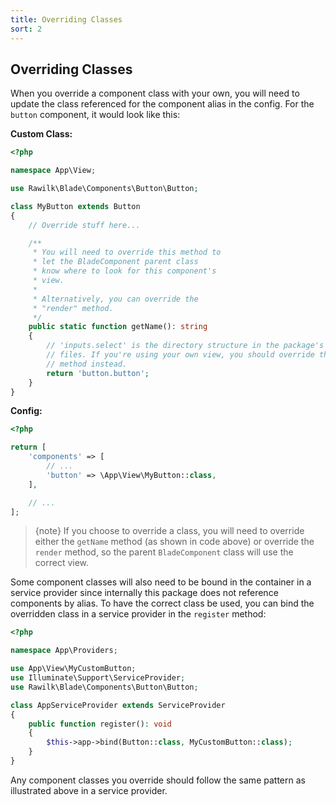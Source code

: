```yaml
---
title: Overriding Classes
sort: 2
---
```


## Overriding Classes

When you override a component class with your own, you will need to update the class referenced for the component alias in the config.
For the `button` component, it would look like this:

**Custom Class:**

```php
<?php

namespace App\View;

use Rawilk\Blade\Components\Button\Button;

class MyButton extends Button
{
    // Override stuff here...

    /**
     * You will need to override this method to
     * let the BladeComponent parent class
     * know where to look for this component's
     * view.
     *
     * Alternatively, you can override the
     * "render" method.
     */
    public static function getName(): string
    {
        // 'inputs.select' is the directory structure in the package's view
        // files. If you're using your own view, you should override the `render`
        // method instead.
        return 'button.button';
    }
}
```

**Config:**

```php
<?php

return [
    'components' => [
        // ...
        'button' => \App\View\MyButton::class,
    ],

    // ...
];
```

> {note} If you choose to override a class, you will need to override either the `getName` method (as shown in code above)
> or override the `render` method, so the parent `BladeComponent` class will use the correct view.

Some component classes will also need to be bound in the container in a service provider since internally this package does not
reference components by alias. To have the correct class be used, you can bind the overridden class in a service provider
in the `register` method:

```php
<?php

namespace App\Providers;

use App\View\MyCustomButton;
use Illuminate\Support\ServiceProvider;
use Rawilk\Blade\Components\Button\Button;

class AppServiceProvider extends ServiceProvider
{
    public function register(): void
    {
        $this->app->bind(Button::class, MyCustomButton::class);
    }
}
```

Any component classes you override should follow the same pattern as illustrated above in a service provider.

